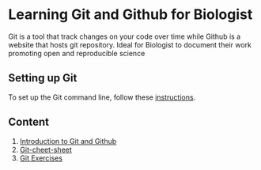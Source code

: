 # Learning Git and Github for Biologist

Git is a tool that track changes on your code over time while Github is a website that hosts git repository.
Ideal for Biologist to document their work promoting open and reproducible science

## Setting up Git

To set up the Git command line, follow these [instructions](https://docs.github.com/en/get-started/quickstart/set-up-git).


## Content

1. [Introduction to Git and Github](https://docs.google.com/presentation/d/13-Sd_gyLw5etqpzSMgArHMWABFMp-n98/edit#slide=id.p1)
2. [Git-cheet-sheet](https://education.github.com/git-cheat-sheet-education.pdf)
3. [Git Exercises](https://github.com/martinjrobins/exercise)

